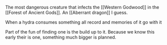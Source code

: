 The most dangerous creature that infects the [[Western Godwood]] in the [[Forest of Ancient Gods]]. An [[Aberrant dragon]] I guess.

When a hydra consumes something all record and memories of it go with it

Part of the fun of finding one is the build up to it. Because we know this early their is one, something much bigger is planned.